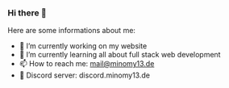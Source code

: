 ### Hi there 👋

Here are some informations about me:

- 🔭 I’m currently working on my website
- 🌱 I’m currently learning all about full stack web development
- 📫 How to reach me: mail@minomy13.de
- 💬 Discord server: discord.minomy13.de
